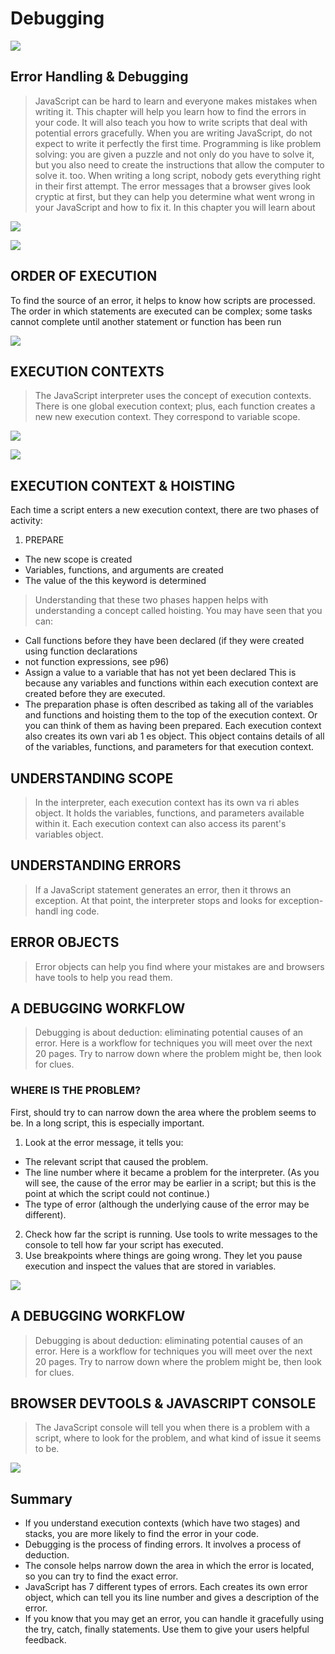 # Debugging

![](https://image.slidesharecdn.com/debugging-javascript-web-141030080414-conversion-gate02/95/debugging-javascript-1-638.jpg?cb=1415345877)


## Error Handling & Debugging

> JavaScript can be hard to learn and everyone makes 
mistakes when writing it. This chapter will help you learn 
how to find the errors in your code. It will also teach you how 
to write scripts that deal with potential errors gracefully. 
When you are writing JavaScript, do not expect to write it perfectly the first time. 
Programming is like problem solving: you are given a puzzle and not only do you have to solve 
it, but you also need to create the instructions that allow the computer to solve it. too. 
When writing a long script, nobody gets everything right in their first attempt. The error 
messages that a browser gives look cryptic at first, but they can help you determine what 
went wrong in your JavaScript and how to fix it. In this chapter you will learn about

![](https://javascript.info/article/debugging-chrome/chrome-sources-debugger-trace-1.svg)

![](https://docs.microsoft.com/en-us/visualstudio/javascript/media/tutorial-nodejs-react-set-breakpoint.png?view=vs-2019)


## ORDER OF EXECUTION

To find the source of an error, it helps to know how scripts are processed. 
The order in which statements are executed can be complex; some tasks 
cannot complete until another statement or function has been run

![](https://i.stack.imgur.com/lHuHk.png)

## EXECUTION CONTEXTS

> The JavaScript interpreter uses the concept of execution contexts. 
There is one global execution context; plus, each function creates a new 
new execution context. They correspond to variable scope.

![](https://miro.medium.com/max/1400/1*e-A-jDYmBTIfN2ADj13iaw.png)

![](https://cpentalk.com/?qa=blob&qa_blobid=6137021251521763964)

## EXECUTION CONTEXT & HOISTING

Each time a script enters a new execution context, there are two phases 
of activity: 
1. PREPARE 
+ The new scope is created 
+ Variables, functions, and arguments are created 
+ The value of the this keyword is determined 

> Understanding that these two phases happen helps 
with understanding a concept called hoisting. You 
may have seen that you can:

+ Call functions before they have been declared 
(if they were created using function declarations 
+ not function expressions, see p96) 
+ Assign a value to a variable that has not yet been 
declared 
This is because any variables and functions within 
each execution context are created before they are 
executed. 
+ The preparation phase is often described as taking 
all of the variables and functions and hoisting them 
to the top of the execution context. Or you can think 
of them as having been prepared. 
Each execution context also creates its own 
vari ab 1 es object. This object contains details of all 
of the variables, functions, and parameters for that 
execution context.


## UNDERSTANDING SCOPE

> In the interpreter, each execution context has its own va ri ables object. 
It holds the variables, functions, and parameters available within it. 
Each execution context can also access its parent's variables object. 

## UNDERSTANDING ERRORS

> If a JavaScript statement generates an error, then it throws an exception. 
At that point, the interpreter stops and looks for exception-handl ing code.

## ERROR OBJECTS

> Error objects can help you find where your mistakes are 
and browsers have tools to help you read them. 

## A DEBUGGING WORKFLOW

> Debugging is about deduction: eliminating potential causes of an error. 
Here is a workflow for techniques you will meet over the next 20 pages. 
Try to narrow down where the problem might be, then look for clues. 

### WHERE IS THE PROBLEM? 
First, should try to can narrow down the area where 
the problem seems to be. In a long script, this is 
especially important. 
1. Look at the error message, it tells you: 
+ The relevant script that caused the problem. 
+ The line number where it became a problem for 
the interpreter. (As you will see, the cause of 
the error may be earlier in a script; but this is the 
point at which the script could not continue.) 
+ The type of error (although the underlying cause 
of the error may be different). 
2. Check how far the script is running. 
Use tools to write messages to the console to tell 
how far your script has executed. 
3. Use breakpoints where things are going wrong. 
They let you pause execution and inspect the values 
that are stored in variables. 

![](https://geshan.com.np/images/debugging-node-js/03ndb-continue.png)

## A DEBUGGING WORKFLOW

> Debugging is about deduction: eliminating potential causes of an error. 
Here is a workflow for techniques you will meet over the next 20 pages. 
Try to narrow down where the problem might be, then look for clues.

## BROWSER DEVTOOLS & JAVASCRIPT CONSOLE 

> The JavaScript console will tell you when there is a problem with a script, 
where to look for the problem, and what kind of issue it seems to be.

![](https://docs.microsoft.com/en-us/microsoft-edge/devtools-guide-chromium/media/console-javascript-console-history.msft.png)

## Summary

+ If you understand execution contexts (which have two 
stages) and stacks, you are more likely to find the error 
in your code. 
+ Debugging is the process of finding errors. It involves a 
process of deduction. 
+ The console helps narrow down the area in which the 
error is located, so you can try to find the exact error. 
+ JavaScript has 7 different types of errors. Each creates 
its own error object, which can tell you its line number 
and gives a description of the error. 
+ If you know that you may get an error, you can handle 
it gracefully using the try, catch, finally statements. 
Use them to give your users helpful feedback.